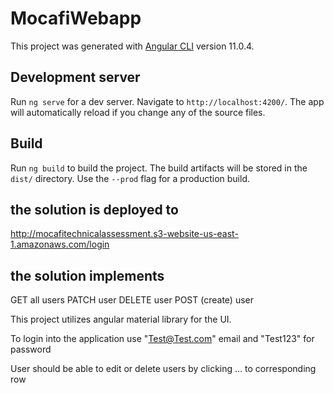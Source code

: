 # MocafiWebapp

This project was generated with [Angular CLI](https://github.com/angular/angular-cli) version 11.0.4.

## Development server

Run `ng serve` for a dev server. Navigate to `http://localhost:4200/`. The app will automatically reload if you change any of the source files.


## Build

Run `ng build` to build the project. The build artifacts will be stored in the `dist/` directory. Use the `--prod` flag for a production build.

## the solution is deployed to 

http://mocafitechnicalassessment.s3-website-us-east-1.amazonaws.com/login

## the solution implements

GET all users
PATCH user
DELETE user
POST (create) user

This project utilizes angular material library for the UI.

To login into the application use "Test@Test.com" email and "Test123" for password

User should be able to edit or delete users by clicking ... to corresponding row
